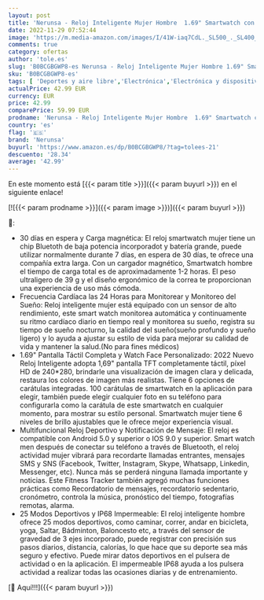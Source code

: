 ```yaml
---
layout: post
title: 'Nerunsa - Reloj Inteligente Mujer Hombre  1.69" Smartwatch con Pulsómetro Monitor de Sueño Calorías Podómetro  Impermeable IP68 Pulsera Actividad 25 Modos Deportivos  Fitness Tracker para Android iOS'
date: 2022-11-29 07:52:44
image: 'https://m.media-amazon.com/images/I/41W-iaq7CdL._SL500_._SL400_.jpg'
comments: true
category: ofertas
author: 'tole.es'
slug: 'B0BCGBGWP8-es Nerunsa - Reloj Inteligente Mujer Hombre 1.69" Smartwatch...'
sku: 'B0BCGBGWP8-es'
tags: [ 'Deportes y aire libre','Electrónica','Electrónica y dispositivos para el deporte','Monitores de actividad','Smartwatches','Tecnología para vestir','android','nerunsa','🇪🇸', ]
actualPrice: 42.99 EUR
currency: EUR
price: 42.99
comparePrice: 59.99 EUR
prodname: 'Nerunsa - Reloj Inteligente Mujer Hombre  1.69" Smartwatch con Pulsómetro Monitor de Sueño Calorías Podómetro  Impermeable IP68 Pulsera Actividad 25 Modos Deportivos  Fitness Tracker para Android iOS'
country: 'es'
flag: '🇪🇸'
brand: 'Nerunsa'
buyurl: 'https://www.amazon.es/dp/B0BCGBGWP8/?tag=tolees-21'
descuento: '28.34'
average: '42.99'
---
```


En este momento está [{{< param title >}}]({{< param buyurl >}}) en el siguiente enlace!

[![{{< param prodname >}}]({{< param image >}})]({{< param buyurl >}})

🔎:

- 30 días en espera y Carga magnética: El reloj smartwatch mujer tiene un chip Bluetoth de baja potencia incorporadot y batería grande, puede utilizar normalmente durante 7 días, en espera de 30 días, te ofrece una compañía extra larga. Con un cargador magnético, Smartwatch hombre el tiempo de carga total es de aproximadamente 1-2 horas. El peso ultraligero de 39 g y el diseño ergonómico de la correa te proporcionan una experiencia de uso más cómoda.
- Frecuencia Cardíaca las 24 Horas para Monitorear y Monitoreo del Sueño: Reloj inteligente mujer está equipado con un sensor de alto rendimiento, este smart watch monitorea automática y continuamente su ritmo cardíaco diario en tiempo real y monitorea su sueño, registra su tiempo de sueño nocturno, la calidad del sueño(sueño profundo y sueño ligero) y lo ayuda a ajustar su estilo de vida para mejorar su calidad de vida y mantener la salud.(No para fines médicos)
- 1.69" Pantalla Táctil Completa y Watch Face Personalizado: 2022 Nuevo Reloj Inteligente adopta 1,69" pantalla TFT completamente táctil, píxel HD de 240*280, brindarle una visualización de imagen clara y delicada, restaura los colores de imagen más realistas. Tiene 6 opciones de carátulas integradas. 100 carátulas de smartwatch en la aplicación para elegir, también puede elegir cualquier foto en su teléfono para configurarla como la carátula de este smartwatch en cualquier momento, para mostrar su estilo personal. Smartwatch mujer tiene 6 niveles de brillo ajustables que le ofrece mejor experiencia visual.
- Multifuncional Reloj Deportivo y Notificación de Mensaje: El reloj es compatible con Android 5.0 y superior o IOS 9.0 y superior. Smart watch men después de conectar su teléfono a través de Bluetooth, el reloj actividad mujer vibrará para recordarte llamadas entrantes, mensajes SMS y SNS (Facebook, Twitter, Instagram, Skype, Whatsapp, Linkedin, Messenger, etc). Nunca más se perderá ninguna llamada importante y noticias. Este Fitness Tracker también agregó muchas funciones prácticas como Recordatorio de mensajes, recordatorio sedentario, cronómetro, controla la música, pronóstico del tiempo, fotografías remotas, alarma.
- 25 Modos Deportivos y IP68 Impermeable: El reloj inteligente hombre ofrece 25 modos deportivos, como caminar, correr, andar en bicicleta, yoga, Saltar, Bádminton, Baloncesto etc, a través del sensor de gravedad de 3 ejes incorporado, puede registrar con precisión sus pasos diarios, distancia, calorías, lo que hace que su deporte sea más seguro y efectivo. Puede mirar datos deportivos en el pulsera de actividad o en la aplicación. El impermeable IP68 ayuda a los pulsera actividad a realizar todas las ocasiones diarias y de entrenamiento.

[🛒 Aquí!!!]({{< param buyurl >}})
